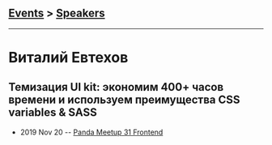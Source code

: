 ## [Events](../README.md) > [Speakers](../speakers.md)
---

# Виталий Евтехов

## Темизация UI kit: экономим 400+ часов времени и используем преимущества CSS variables &amp; SASS
- 2019 Nov 20 -- [Panda Meetup 31 Frontend](https://www.youtube.com/watch?v=Gd42g6QomUk)    
